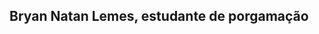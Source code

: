 ## Bryan Natan Lemes, estudante de porgamação
<!---
Ble93/Ble93 is a ✨ special ✨ repository because its `README.md` (this file) appears on your GitHub profile.
You can click the Preview link to take a look at your changes.
--->
